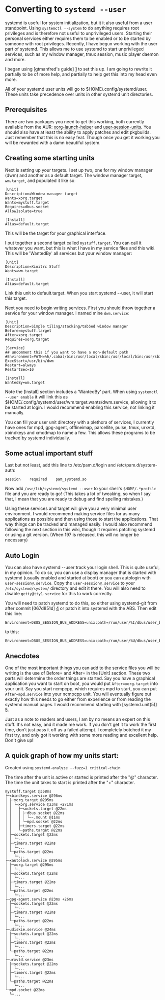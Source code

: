 # Converting to `systemd --user`

systemd is useful for system initialization, but it it also useful from a user
standpoint. Using `systemctl --system` to do anything requires root privileges
and is therefore not useful to unprivileged users. Starting their personal
services either requires them to be enabled or to be started by someone with
root privileges. Recently, I have begun working with the user part of systemd.
This allows me to use systemd to start unprivileged services, such as my
window manager, tmux session, music player daemon and more.

I began using [gtmanfred's guide] [1] to set this up. I am going to rewrite
it partially to be of more help, and partially to help get this into my head
even more. 

All of your systemd user units will go to $HOME/.config/systemd/user. These
units take precedence over units in other systemd unit directories.

## Prerequisites

There are two packages you need to get this working, both currently available
from the AUR: [xorg-launch-helper][2] and [user-session-units][3]. You should
also have at least the ability to apply patches and edit pkgbuilds. Just remember
that this is no easy feat. Though once you get it working you will be rewarded
with a damn beautiful system.

## Creating some starting units

Next is setting up your targets. I set up two, one for my window manager (dwm)
and another as a default target. The window manager target, `wm.target`, and 
populated it like so:

    [Unit]
    Description=Window manager target
    Wants=xorg.target
    Wants=mystuff.target
    Requires=dbus.socket
    AllowIsolate=true
    
    [Install]
    Alias=default.target

This will be the target for your graphical interface.

I put together a second target called `mystuff.target`. You can call it whatever
you want, but this is what I have in my service files and this wiki. This will
be 'WantedBy' all services but your window manager:

    [Unit]
    Description=Xinitrc Stuff
    Wants=wm.target
    
    [Install]
    Alias=default.target

Link this unit to default.target. When you start systemd --user, it will start
this target. 

Next you need to begin writing services. First you should throw together a
service for your window manager. I named mine `dwm.service`:

    [Unit]
    Description=Simple tiling/stacking/tabbed window manager
    Before=mystuff.target
    After=xorg.target
    Requires=xorg.target
    
    [Service]
    ## uncomment this if you want to have a non-default path
    #Environment=PATH=%h/.cabal/bin:/usr/local/sbin:/usr/local/bin:/usr/sbin:/usr/bin:/sbin:/bin:%h/bin
    ExecStart=/usr/bin/dwm
    Restart=always
    RestartSec=10

    [Install]
    WantedBy=wm.target

Note the [Install] section includes a 'WantedBy' part. When using `systemctl
--user enable` it will link this as
$HOME/.config/systemd/user/wm.target.wants/dwm.service, allowing it to be
started at login. I would recommend enabling this service, not linking it
manually.

You can fill your user unit directory with a plethora of services, I currently
have ones for mpd, gpg-agent, offlineimap, parcellite, pulse, tmux, urxvtd,
xbindkeys and xmodmap to name a few. This allows these programs to be tracked
by systemd individually.

## Some actual important stuff

Last but not least, add this line to /etc/pam.d/login and
/etc/pam.d/system-auth:

    session    required    pam_systemd.so

Now add `/usr/lib/systemd/systemd --user` to your shell's `$HOME/.*profile` file
and you are ready to go! (This takes a lot of tweaking, so when I say that, I
mean that you are ready to debug and find spelling mistakes.)

Using these services and target will give you a very minimal user environment.
I would recommend making service files for as many applications as possible and
then using those to start the applications. That way things can be tracked and
managed easily. I would also recommend following the next section in this wiki,
though it requires patching systemd or using a git version. (When 197 is
released, this will no longer be necessary)

## Auto Login

You can also have systemd --user track your login shell. This is quite useful, 
in my opinion. To do so, you can use a display manager that is started with
systemd (usually enabled and started at boot) or you can autologin with 
`user-session@.service`. Copy the `user-session@.service` to your
`/etc/systemd/system/` directory and edit it there. You will also need to
disable `getty@tty1.service` for this to work correctly.

You will need to patch systemd to do this, so either using systemd-git from
after commit [067d851d] [4] or patch it into systemd with the ABS. Then edit this
line:

    Environment=DBUS_SESSION_BUS_ADDRESS=unix:path=/run/user/%I/dbus/user_bus_socket

to this:

    Environment=DBUS_SESSION_BUS_ADDRESS=unix:path=/run/user/%U/dbus/user_bus_socket

## Anecdotes

One of the most important things you can add to the service files you will be
writing is the use of Before= and After= in the [Unit] section. These two
parts will determine the order things are started. Say you have a graphical
application you want to start on boot, you would put `After=xorg.target` into
your unit. Say you start ncmpcpp, which requires mpd to start, you can put
`After=mpd.service` into your ncmpcpp unit. You will eventually figure out
exactly how this needs to go either from experience or from reading the
systemd manual pages. I would recommend starting with [systemd.unit(5)] [5].

Just as a note to readers and users, I am by no means an expert on this stuff.
It's not easy, and it made me work. If you don't get it to work the first time,
don't just pass it off as a failed attempt. I completely botched it my first
try, and only got it working with some more reading and excellent help. Don't
give up!

## A quick graph of how my units start:

Created using `systemd-analyze --fuzz=1 critical-chain`

The time after the unit is active or started is printed after the "@" character.
The time the unit takes to start is printed after the "+" character.

    mystuff.target @358ms
    ├─xbindkeys.service @296ms
    │ ├─xorg.target @295ms
    │ │ └─xorg.service @23ms +271ms
    │ │   ├─sockets.target @22ms
    │ │   │ ├─dbus.socket @22ms
    │ │   │ │ └─-.mount @11ms
    │ │   │ └─mpd.socket @22ms
    │ │   ├─timers.target @22ms
    │ │   └─paths.target @22ms
    │ ├─sockets.target @22ms
    │ │ └─...
    │ ├─timers.target @22ms
    │ │ └─...
    │ └─paths.target @22ms
    │   └─...
    ├─xautolock.service @295ms
    │ ├─xorg.target @295ms
    │ │ └─...
    │ ├─sockets.target @22ms
    │ │ └─...
    │ ├─timers.target @22ms
    │ │ └─...
    │ └─paths.target @22ms
    │   └─...
    ├─gpg-agent.service @23ms +26ms
    │ ├─sockets.target @22ms
    │ │ └─...
    │ ├─timers.target @22ms
    │ │ └─...
    │ └─paths.target @22ms
    │   └─...
    ├─udiskie.service @24ms
    │ ├─sockets.target @22ms
    │ │ └─...
    │ ├─timers.target @22ms
    │ │ └─...
    │ └─paths.target @22ms
    │   └─...
    ├─urxvtd.service @23ms
    │ ├─sockets.target @22ms
    │ │ └─...
    │ ├─timers.target @22ms
    │ │ └─...
    │ └─paths.target @22ms
    │   └─...
    └─mpd.socket @22ms
      └─...

[1]: http://blog.gtmanfred.com/?p=26
[2]: https://aur.archlinux.org/packages/xorg-launch-helper/
[3]: https://aur.archlinux.org/packages/user-session-units/
[4]: http://cgit.freedesktop.org/systemd/systemd/commit/?id=067d851d30386c553e3a84f59d81d003ff638b91
[5]: http://www.freedesktop.org/software/systemd/man/systemd.unit.html
